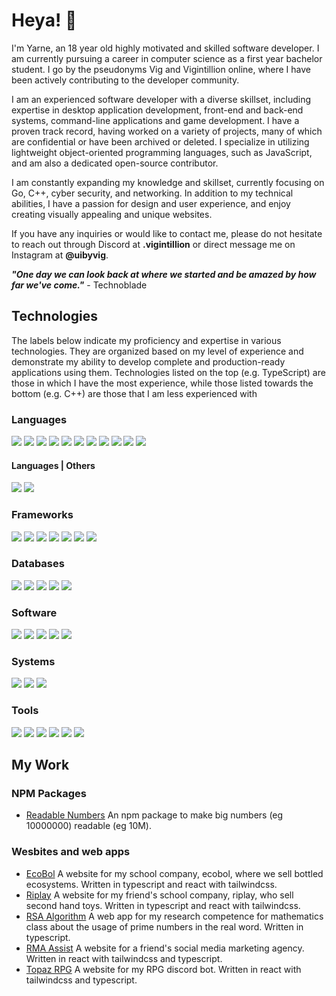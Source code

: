 # Heya! 👋

I'm Yarne, an 18 year old highly motivated and skilled software developer. I am currently pursuing a career in computer science
as a first year bachelor student. I go by the pseudonyms Vig and Vigintillion online, where I have been actively contributing to the developer
community.

I am an experienced software developer with a diverse skillset, including expertise in desktop application development, front-end and
back-end systems, command-line applications and game development. I have a proven track record, having worked on a variety of projects,
many of which are confidential or have been archived or deleted. I specialize in utilizing lightweight object-oriented programming
languages, such as JavaScript, and am also a dedicated open-source contributor.

I am constantly expanding my knowledge and skillset, currently focusing on Go, C++, cyber security, and networking. 
In addition to my technical abilities, I have a passion for design and user experience, and enjoy creating visually 
appealing and unique websites.

If you have any inquiries or would like to contact me, please do not hesitate to reach out through 
Discord at **.vigintillion** or direct message me on Instagram at **@uibyvig**.

***"One day we can look back at where we started and be amazed by how far we've come."*** - Technoblade

## Technologies
<!-- ![](https://img.shields.io/badge/?-?-??style=flat&logo=?&logoColor=white) -->
The labels below indicate my proficiency and expertise in various technologies. They are organized based on my level of experience and demonstrate my ability to develop complete and production-ready applications using them. Technologies listed on the top (e.g. TypeScript) are those in which I have the most experience, while those listed towards the bottom (e.g. C++) are those that I am less experienced with

### Languages

![](https://img.shields.io/badge/TypeScript-Language-red?style=flat&logo=typescript&logoColor=white)
![](https://img.shields.io/badge/JavaScript-Language-red?style=flat&logo=javascript&logoColor=white)
![](https://img.shields.io/badge/HTML-Language-red?style=flat&logo=html5&logoColor=white)
![](https://img.shields.io/badge/CSS-Language-red?style=flat&logo=css3&logoColor=white)
![](https://img.shields.io/badge/Python-Language-red?style=flat&logo=python&logoColor=white)
![](https://img.shields.io/badge/Golang-Language-red?style=flat&logo=go&logoColor=white)
![](https://img.shields.io/badge/Rust-Language-red?style=flat&logo=rust&logoColor=white)
![](https://img.shields.io/badge/C++-Language-red?style=flat&logo=cplusplus&logoColor=white)
![](https://img.shields.io/badge/C-Language-red?style=flat&logo=c&logoColor=white)
![](https://img.shields.io/badge/Java-Language-red?style=flat&logo=java&logoColor=white)
![](https://img.shields.io/badge/PHP-Language-red?style=flat&logo=php&logoColor=white)

#### Languages | Others

![](https://img.shields.io/badge/SQL-Language-red?style=flat&logo=sql&logoColor=white)
![](https://img.shields.io/badge/GraphQL-Language-red?style=flat&logo=graphql&logoColor=white)

### Frameworks

![](https://img.shields.io/badge/Node.js-Framework-orange?style=flat&logo=node.js&logoColor=white)
![](https://img.shields.io/badge/React-Framework-orange?style=flat&logo=react&logoColor=white)
![](https://img.shields.io/badge/Svelte-Framework-orange?style=flat&logo=svelte&logoColor=white)
![](https://img.shields.io/badge/Next.JS-Framework-orange?style=flat&logo=next.js&logoColor=white)
![](https://img.shields.io/badge/TailwindCSS-Framework-orange?style=flat&logo=tailwindcss&logoColor=white)
![](https://img.shields.io/badge/Tauri-Framework-orange?style=flat&logo=tauri&logoColor=white)
![](https://img.shields.io/badge/Electron-Framework-orange?style=flat&logo=electron&logoColor=white)

### Databases

![](https://img.shields.io/badge/MySQL-SQL-yellow?style=flat&logo=mysql&logoColor=white)
![](https://img.shields.io/badge/MariaDB-SQL-yellow?style=flat&logo=mariadb&logoColor=white)
![](https://img.shields.io/badge/SQLite-SQL-yellow?style=flat&logo=sqlite&logoColor=white)
![](https://img.shields.io/badge/MongoDB-NoSQL-yellow?style=flat&logo=mongodb&logoColor=white)
![](https://img.shields.io/badge/PostgreSQL-SQL-yellow?style=flat&logo=postgresql&logoColor=white)


### Software

![](https://img.shields.io/badge/Git-Software-seagreen?style=flat&logo=git&logoColor=white)
![](https://img.shields.io/badge/Docker-Software-seagreen?style=flat&logo=docker&logoColor=white)
![](https://img.shields.io/badge/Vite-Software-seagreen?style=flat&logo=vite&logoColor=white)
![](https://img.shields.io/badge/Create%20React%20App-Software-seagreen?style=flat&logo=createreactapp&logoColor=white)
![](https://img.shields.io/badge/Netlify-Software-seagreen?style=flat&logo=netlify&logoColor=white)

### Systems

![](https://img.shields.io/badge/Linux-OS-cornflowerblue?style=flat&logo=linux&logoColor=white)
![](https://img.shields.io/badge/Windows-OS-cornflowerblue?style=flat&logo=windows&logoColor=white)
![](https://img.shields.io/badge/iOS-OS-cornflowerblue?style=flat&logo=ios&logoColor=white)

### Tools

![](https://img.shields.io/badge/Visual%20Studio%20Code-Code%20Editor-mediumpurple?style=flat&logo=visual-studio-code&logoColor=white)
![](https://img.shields.io/badge/NeoVim-Editor-mediumpurple?style=flat&logo=neovim&logoColor=white)
![](https://img.shields.io/badge/Figma-Design%20Tool-mediumpurple?style=flat&logo=figma&logoColor=white)
![](https://img.shields.io/badge/ChatGPT-AI-mediumpurple?style=flat&logo=openai&logoColor=white)
![](https://img.shields.io/badge/DallE-AI-mediumpurple?style=flat&logo=openai&logoColor=white)
![](https://img.shields.io/badge/InteliJ-IDE-mediumpurple?style=flat&logo=intelij&logoColor=white)

## My Work

### NPM Packages

- [Readable Numbers](https://www.npmjs.com/package/readable-numbers)
  An npm package to make big numbers (eg 10000000) readable (eg 10M).

### Wesbites and web apps

- [EcoBol](https://www.ecobol.be)
  A website for my school company, ecobol, where we sell bottled ecosystems. Written in typescript and react with tailwindcss.
- [Riplay](https://riplay.netlify.app/)
  A website for my friend's school company, riplay, who sell second hand toys. Written in typescript and react with tailwindcss.
- [RSA Algorithm](https://wiskunde-oc.netlify.app/)
  A web app for my research competence for mathematics class about the usage of prime numbers in the real word. Written in typescript.
- [RMA Assist](https://rma-assist.net/)
  A website for a friend's social media marketing agency. Written in react with tailwindcss and typescript.
- [Topaz RPG](https://topazrpg.xyz)
  A website for my RPG discord bot. Written in react with tailwindcss and typescript.
